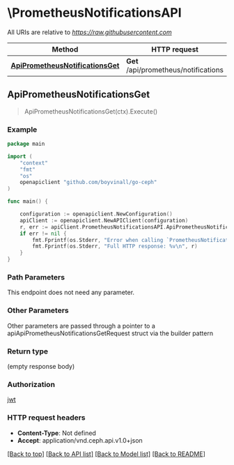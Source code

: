# \PrometheusNotificationsAPI

All URIs are relative to *https://raw.githubusercontent.com*

Method | HTTP request | Description
------------- | ------------- | -------------
[**ApiPrometheusNotificationsGet**](PrometheusNotificationsAPI.md#ApiPrometheusNotificationsGet) | **Get** /api/prometheus/notifications | 



## ApiPrometheusNotificationsGet

> ApiPrometheusNotificationsGet(ctx).Execute()



### Example

```go
package main

import (
	"context"
	"fmt"
	"os"
	openapiclient "github.com/boyvinall/go-ceph"
)

func main() {

	configuration := openapiclient.NewConfiguration()
	apiClient := openapiclient.NewAPIClient(configuration)
	r, err := apiClient.PrometheusNotificationsAPI.ApiPrometheusNotificationsGet(context.Background()).Execute()
	if err != nil {
		fmt.Fprintf(os.Stderr, "Error when calling `PrometheusNotificationsAPI.ApiPrometheusNotificationsGet``: %v\n", err)
		fmt.Fprintf(os.Stderr, "Full HTTP response: %v\n", r)
	}
}
```

### Path Parameters

This endpoint does not need any parameter.

### Other Parameters

Other parameters are passed through a pointer to a apiApiPrometheusNotificationsGetRequest struct via the builder pattern


### Return type

 (empty response body)

### Authorization

[jwt](../README.md#jwt)

### HTTP request headers

- **Content-Type**: Not defined
- **Accept**: application/vnd.ceph.api.v1.0+json

[[Back to top]](#) [[Back to API list]](../README.md#documentation-for-api-endpoints)
[[Back to Model list]](../README.md#documentation-for-models)
[[Back to README]](../README.md)

